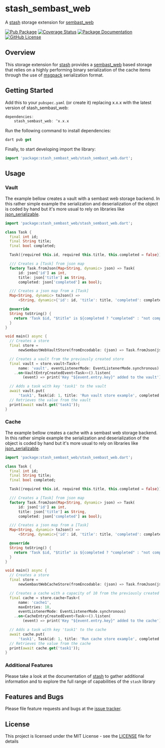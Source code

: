 # stash_sembast_web
A [stash](https://github.com/ivoleitao/stash) storage extension for [sembast_web](https://pub.dev/packages/sembast_web)

[![Pub Package](https://img.shields.io/pub/v/stash_sembast_web.svg?style=flat-square)](https://pub.dartlang.org/packages/stash_sembast_web)
[![Coverage Status](https://codecov.io/gh/ivoleitao/stash/graph/badge.svg?flag=stash_sembast_web)](https://codecov.io/gh/ivoleitao/stash_sembast_web)
[![Package Documentation](https://img.shields.io/badge/doc-stash_sembast_web-blue.svg)](https://www.dartdocs.org/documentation/stash_sembast_web/latest)
[![GitHub License](https://img.shields.io/badge/License-MIT-yellow.svg)](https://opensource.org/licenses/MIT)

## Overview

This storage extension for [stash](https://pub.dartlang.org/packages/stash) provides a [sembast_web](https://pub.dev/packages/sembast_web) based storage that relies on a highly performing binary serialization of the cache items through the use of [msgpack](https://msgpack.org) serialization format.

## Getting Started

Add this to your `pubspec.yaml` (or create it) replacing x.x.x with the latest version of stash_sembast_web:

```dart
dependencies:
    stash_sembast_web: ^x.x.x
```

Run the following command to install dependencies:

```dart
dart pub get
```

Finally, to start developing import the library:

```dart
import 'package:stash_sembast_web/stash_sembast_web.dart';
```

## Usage

### Vault

The example bellow creates a vault with a sembast web storage backend. In this rather simple example the serialization and deserialization of the object is coded by hand but it's more usual to rely on libraries like [json_serializable](https://pub.dev/packages/json_serializable). 

```dart
import 'package:stash_sembast_web/stash_sembast_web.dart';

class Task {
  final int id;
  final String title;
  final bool completed;

  Task({required this.id, required this.title, this.completed = false});

  /// Creates a [Task] from json map
  factory Task.fromJson(Map<String, dynamic> json) => Task(
      id: json['id'] as int,
      title: json['title'] as String,
      completed: json['completed'] as bool);

  /// Creates a json map from a [Task]
  Map<String, dynamic> toJson() =>
      <String, dynamic>{'id': id, 'title': title, 'completed': completed};

  @override
  String toString() {
    return 'Task $id, "$title" is ${completed ? "completed" : "not completed"}';
  }
}

void main() async {
  // Creates a store
  final store =
      newSembastWebVaultStore(fromEncodable: (json) => Task.fromJson(json));

  // Creates a vault from the previously created store
  final vault = store.vault<Task>(
      name: 'vault', eventListenerMode: EventListenerMode.synchronous)
    ..on<VaultEntryCreatedEvent<Task>>().listen(
        (event) => print('Key "${event.entry.key}" added to the vault'));

  // Adds a task with key 'task1' to the vault
  await vault.put(
      'task1', Task(id: 1, title: 'Run vault store example', completed: true));
  // Retrieves the value from the vault
  print(await vault.get('task1'));
}
```
### Cache

The example bellow creates a cache with a sembast web storage backend. In this rather simple example the serialization and deserialization of the object is coded by hand but it's more usual to rely on libraries like [json_serializable](https://pub.dev/packages/json_serializable). 

```dart
import 'package:stash_sembast_web/stash_sembast_web.dart';

class Task {
  final int id;
  final String title;
  final bool completed;

  Task({required this.id, required this.title, this.completed = false});

  /// Creates a [Task] from json map
  factory Task.fromJson(Map<String, dynamic> json) => Task(
      id: json['id'] as int,
      title: json['title'] as String,
      completed: json['completed'] as bool);

  /// Creates a json map from a [Task]
  Map<String, dynamic> toJson() =>
      <String, dynamic>{'id': id, 'title': title, 'completed': completed};

  @override
  String toString() {
    return 'Task $id, "$title" is ${completed ? "completed" : "not completed"}';
  }
}

void main() async {
  // Creates a store
  final store =
      newSembastWebCacheStore(fromEncodable: (json) => Task.fromJson(json));

  // Creates a cache with a capacity of 10 from the previously created store
  final cache = store.cache<Task>(
      name: 'cache1',
      maxEntries: 10,
      eventListenerMode: EventListenerMode.synchronous)
    ..on<CacheEntryCreatedEvent<Task>>().listen(
        (event) => print('Key "${event.entry.key}" added to the cache'));

  // Adds a task with key 'task1' to the cache
  await cache.put(
      'task1', Task(id: 1, title: 'Run cache store example', completed: true));
  // Retrieves the value from the cache
  print(await cache.get('task1'));
}
```

### Additional Features

Please take a look at the documentation of [stash](https://pub.dartlang.org/packages/stash) to gather additional information and to explore the full range of capabilities of the `stash` library

## Features and Bugs

Please file feature requests and bugs at the [issue tracker][tracker].

[tracker]: https://github.com/ivoleitao/stash_sembast/issues/new

## License

This project is licensed under the MIT License - see the [LICENSE](https://github.com/ivoleitao/stash/blob/develop/packages/stash_sembast_web/LICENSE) file for details